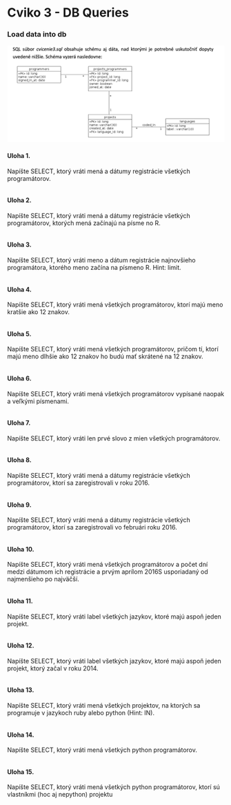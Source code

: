 # Cviko 3 - DB Queries

### Load data into db

![db scheme](./assets/scheme.png)



#### Uloha 1.

Napíšte SELECT, ktorý vráti mená a dátumy registrácie všetkých programátorov.

```sql
```

#### Uloha 2.

Napíšte SELECT, ktorý vráti mená a dátumy registrácie všetkých programátorov, ktorých mená začínajú na písme no R.

```sql
```

#### Uloha 3.

Napíšte SELECT, ktorý vráti meno a dátum registrácie najnovšieho programátora, ktorého meno začína na písmeno R. Hint: limit.

```sql
```

#### Uloha 4.

Napíšte SELECT, ktorý vráti mená všetkých programátorov, ktorí majú meno kratšie ako 12 znakov.

```sql
```

#### Uloha 5.

Napíšte SELECT, ktorý vráti mená všetkých programátorov, pričom tí, ktorí majú meno dlhšie ako 12 znakov ho budú mať skrátené na 12 znakov.

```sql
```

#### Uloha 6.

Napíšte SELECT, ktorý vráti mená všetkých programátorov vypísané naopak a veľkými písmenami.

```sql
```

#### Uloha 7.

Napíšte SELECT, ktorý vráti len prvé slovo z mien všetkých programátorov.

```sql
```

#### Uloha 8.

Napíšte SELECT, ktorý vráti mená a dátumy registrácie všetkých programátorov, ktorí sa zaregistrovali v roku 2016.

```sql
```

#### Uloha 9.

Napíšte SELECT, ktorý vráti mená a dátumy registrácie všetkých programátorov, ktorí sa zaregistrovali vo februári roku 2016.

```sql
```

#### Uloha 10.

Napíšte SELECT, ktorý vráti mená všetkých programátorov a počet dní medzi dátumom ich registrácie a prvým aprílom 2016S usporiadaný od najmenšieho po najväčší.

```sql
```

#### Uloha 11.

Napíšte SELECT, ktorý vráti label všetkých jazykov, ktoré majú aspoň jeden projekt.

```sql
```

#### Uloha 12.

Napíšte SELECT, ktorý vráti label všetkých jazykov, ktoré majú aspoň jeden projekt, ktorý začal v roku 2014.

```sql
```

#### Uloha 13.

Napíšte SELECT, ktorý vráti mená všetkých projektov, na ktorých sa programuje v jazykoch ruby alebo python (Hint: IN).

```sql
```

#### Uloha 14.

Napíšte SELECT, ktorý vráti mená všetkých python programátorov.

```sql
```

#### Uloha 15.

Napíšte SELECT, ktorý vráti mená všetkých python programátorov, ktorí sú vlastníkmi (hoc aj nepython) projektu

```sql
```





